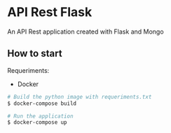 # API Rest Flask
An API Rest application created with Flask and Mongo

## How to start

Requeriments:
- Docker

```sh
# Build the python image with requeriments.txt
$ docker-compose build

# Run the application
$ docker-compose up
````

